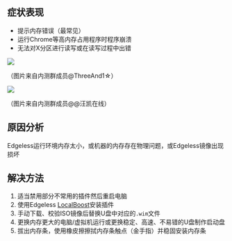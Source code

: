 ## 症状表现
* 提示内存错误（最常见）
* 运行Chrome等高内存占用程序时程序崩溃
* 无法对X分区进行读写或在读写过程中出错

![](https://pineapple.edgeless.top/picbed/wiki/images/QQpic20191221164750.jpg)

（图片来自内测群成员@ThreeAnd1☆）

![](https://pineapple.edgeless.top/picbed/wiki/images/QQpic20191221164959.jpg)

（图片来自内测群成员@@汪凯在线）

## 原因分析
Edgeless运行环境内存太小，或机器的内存存在物理问题，或Edgeless镜像出现损坏

## 解决方法
1. 适当禁用部分不常用的插件然后重启电脑
2. 使用Edgeless [LocalBoost](../playground/localboost.md)安装插件
5. 手动下载、校验ISO镜像后替换U盘中对应的`.wim`文件
3. 更换内存更大的电脑/虚拟机运行或更换稳定、高速、不易错的U盘制作启动盘
4. 拔出内存条，使用橡皮擦擦拭内存条触点（金手指）并稳固安装内存条